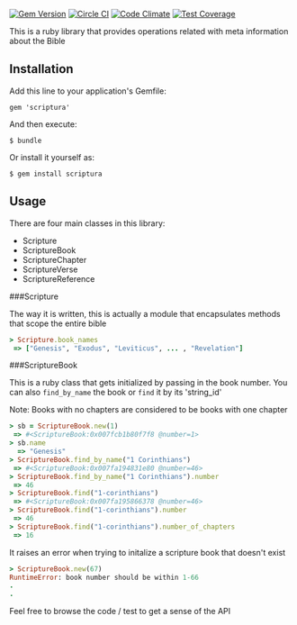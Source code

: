 [![Gem Version](https://badge.fury.io/rb/scriptura.svg)](http://badge.fury.io/rb/scriptura)
[![Circle CI](https://circleci.com/gh/gaganawhad/scriptura.svg?style=svg)](https://circleci.com/gh/gaganawhad/scriptura)
[![Code Climate](https://codeclimate.com/repos/5558c18fe30ba00c6c000093/badges/91116ded5697e16610e2/gpa.svg)](https://codeclimate.com/repos/5558c18fe30ba00c6c000093/feed)
[![Test Coverage](https://codeclimate.com/repos/5558c18fe30ba00c6c000093/badges/91116ded5697e16610e2/coverage.svg)](https://codeclimate.com/repos/5558c18fe30ba00c6c000093/coverage)


This is a ruby library that provides operations related with meta information about the Bible

## Installation

Add this line to your application's Gemfile:

    gem 'scriptura'

And then execute:

    $ bundle

Or install it yourself as:

    $ gem install scriptura

## Usage

There are four main classes in this library:
  - Scripture
  - ScriptureBook
  - ScriptureChapter
  - ScriptureVerse
  - ScriptureReference

###Scripture

The way it is written, this is actually a module that encapsulates methods that scope the entire bible
```ruby
> Scripture.book_names
 => ["Genesis", "Exodus", "Leviticus", ... , "Revelation"]

 ```
###ScriptureBook

This is a ruby class that gets initialized by passing in the book number. You can also `find_by_name` the book or `find` it by its 'string_id'

Note: Books with no chapters are considered to be books with one chapter

```ruby
> sb = ScriptureBook.new(1)
 => #<ScriptureBook:0x007fcb1b80f7f8 @number=1>
> sb.name
  => "Genesis"
> ScriptureBook.find_by_name("1 Corinthians")
 => #<ScriptureBook:0x007fa194831e80 @number=46>
> ScriptureBook.find_by_name("1 Corinthians").number
 => 46
> ScriptureBook.find("1-corinthians")
 => #<ScriptureBook:0x007fa195866378 @number=46>
> ScriptureBook.find("1-corinthians").number
 => 46
> ScriptureBook.find("1-corinthians").number_of_chapters
 => 16
```

It raises an error when trying to initalize a scripture book that doesn't exist

```ruby
> ScriptureBook.new(67)
RuntimeError: book number should be within 1-66
.
.

```

Feel free to browse the code / test to get a sense of the API
